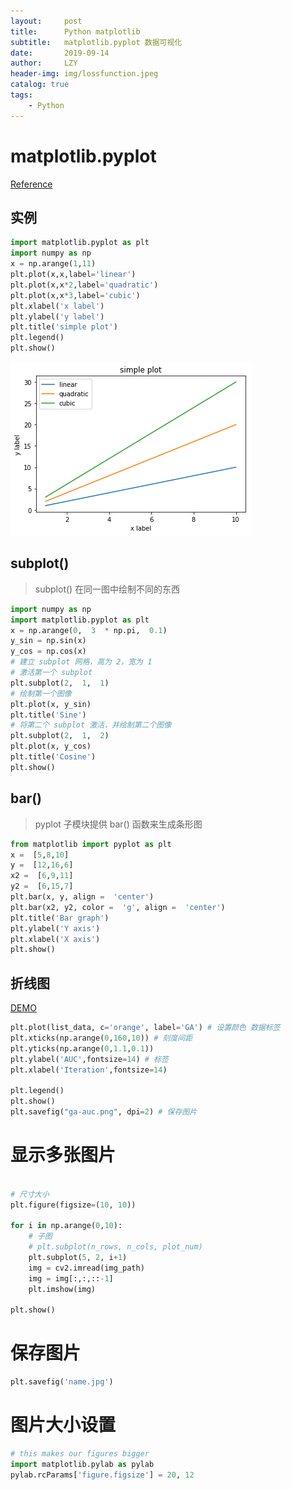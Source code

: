 ```yaml
---
layout:     post
title:      Python matplotlib
subtitle:   matplotlib.pyplot 数据可视化
date:       2019-09-14
author:     LZY
header-img: img/lossfunction.jpeg
catalog: true
tags:
    - Python
---
```


# matplotlib.pyplot

[Reference](https://matplotlib.org/api/pyplot_api.html)

## 实例

```python
import matplotlib.pyplot as plt
import numpy as np
x = np.arange(1,11)
plt.plot(x,x,label='linear')
plt.plot(x,x*2,label='quadratic')
plt.plot(x,x*3,label='cubic')
plt.xlabel('x label')
plt.ylabel('y label')
plt.title('simple plot')
plt.legend()
plt.show()
```

![](/img/matplot_simple.png)

## subplot()

>subplot() 在同一图中绘制不同的东西

```python
import numpy as np 
import matplotlib.pyplot as plt 
x = np.arange(0,  3  * np.pi,  0.1) 
y_sin = np.sin(x) 
y_cos = np.cos(x)  
# 建立 subplot 网格，高为 2，宽为 1  
# 激活第一个 subplot
plt.subplot(2,  1,  1)  
# 绘制第一个图像 
plt.plot(x, y_sin) 
plt.title('Sine')  
# 将第二个 subplot 激活，并绘制第二个图像
plt.subplot(2,  1,  2) 
plt.plot(x, y_cos) 
plt.title('Cosine')
plt.show()
```

## bar()

>pyplot 子模块提供 bar() 函数来生成条形图

```python
from matplotlib import pyplot as plt
x =  [5,8,10]
y =  [12,16,6]
x2 =  [6,9,11]
y2 =  [6,15,7]
plt.bar(x, y, align =  'center')
plt.bar(x2, y2, color =  'g', align =  'center')
plt.title('Bar graph')
plt.ylabel('Y axis')
plt.xlabel('X axis')
plt.show()
```

## 折线图

[DEMO](https://www.matplotlib.org.cn/tutorials/introductory/usage.html#matplotlib-pyplot-and-pylab-how-are-they-related)

```python
plt.plot(list_data, c='orange', label='GA') # 设置颜色 数据标签
plt.xticks(np.arange(0,160,10)) # 刻度间距
plt.yticks(np.arange(0,1.1,0.1))
plt.ylabel('AUC',fontsize=14) # 标签
plt.xlabel('Iteration',fontsize=14)

plt.legend()
plt.show()
plt.savefig("ga-auc.png", dpi=2) # 保存图片
```

# 显示多张图片

```python

# 尺寸大小
plt.figure(figsize=(10, 10))

for i in np.arange(0,10):
    # 子图
    # plt.subplot(n_rows, n_cols, plot_num)
    plt.subplot(5, 2, i+1)
    img = cv2.imread(img_path)
    img = img[:,:,::-1]
    plt.imshow(img)

plt.show()
```

# 保存图片

```python
plt.savefig('name.jpg')
```

# 图片大小设置

```python
# this makes our figures bigger
import matplotlib.pylab as pylab
pylab.rcParams['figure.figsize'] = 20, 12
```
